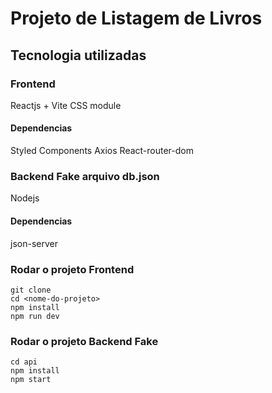 # Projeto de Listagem de Livros

## Tecnologia utilizadas
### Frontend
Reactjs + Vite
CSS module 
#### Dependencias
Styled Components
Axios
React-router-dom

### Backend Fake arquivo db.json
Nodejs
#### Dependencias
json-server

### Rodar o projeto Frontend
``` 
git clone
cd <nome-do-projeto>
npm install
npm run dev
```

### Rodar o projeto Backend Fake
```
cd api
npm install
npm start
```



